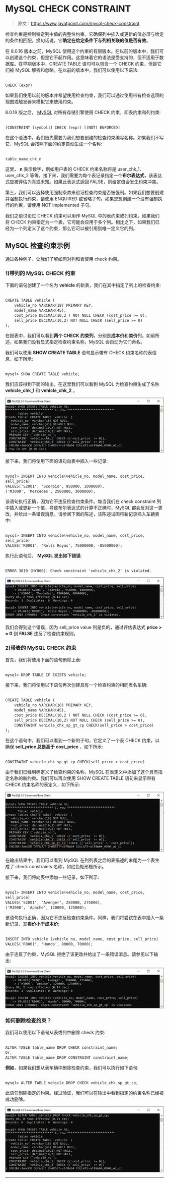 # MySQL CHECK CONSTRAINT

> 原文：<https://www.javatpoint.com/mysql-check-constraint>

检查约束是控制特定列中值的完整性约束。它确保列中插入或更新的值必须与给定的条件相匹配。换句话说，它**确定在给定条件下与列相关联的值是否有效**。

在 8.0.16 版本之前，MySQL 使用这个约束的有限版本。在以前的版本中，我们可以创建这个约束，但是它不起作用。这意味着它的语法是受支持的，但不适用于数据库。在早期版本中，CREATE TABLE 语句可以包含一个 CHECK 约束，但是它们被 MySQL 解析和忽略。在以前的版本中，我们可以使用以下语法:

```

CHECK (expr)  

```

如果我们使用以前的版本并希望使用检查约束，我们可以通过使用带有检查选项的视图或触发器来模拟它来使用约束。

8.0.16 版之后， [MySQL](https://www.javatpoint.com/mysql-tutorial) 对所有存储引擎使用 CHECK 约束，即表约束和列约束:

```

[CONSTRAINT [symbol]] CHECK (expr) [[NOT] ENFORCED]  

```

在这个语法中，我们首先需要为我们想要创建的检查约束编写名称。如果我们不写它，MySQL 会按照下面的约定自动生成一个名称:

```

table_name_chk_n

```

这里， **n** 表示数字，例如用户表的 CHECK 约束名称将是 user_chk_1、user_chk_2 等等。接下来，我们需要为每个表记录指定一个**布尔表达式**，该表达式应被评估为真或未知。如果此表达式返回 FALSE，则给定值会发生约束冲突。

第三，我们可以选择使用强制条款来验证检查约束是否被强制。如果我们想要创建并强制执行约束，请使用 ENQUIRED 或省略子句。如果您想创建一个没有强制执行的约束，请使用 NOT implemented 子句。

我们之前讨论过 CHECK 约束可以用作 MySQL 中的表约束或列约束。如果我们将 CHECK 约束指定为一个表，它可能会应用于多个列。相比之下，如果我们已经为一个列定义了这个约束，那么它可以被引用到唯一定义它的列。

## MySQL 检查约束示例

通过各种例子，让我们了解如何对列和表使用 check 约束。

### 1)带列的 MySQL CHECK 约束

下面的语句创建了一个名为 **vehicle** 的新表，我们在其中指定了列上的检查约束:

```

CREATE TABLE vehicle (
    vehicle_no VARCHAR(18) PRIMARY KEY,
    model_name VARCHAR(45),
    cost_price DECIMAL(10,2 ) NOT NULL CHECK (cost_price >= 0),
    sell_price DECIMAL(10,2) NOT NULL CHECK (sell_price >= 0)
);

```

在报表中，我们可以看到**两个 CHECK 约束列**，分别是**成本价**和**卖价**列。如前所述，如果我们没有显式指定检查约束名称，MySQL 会自动为它们命名。

我们可以使用 **SHOW CREATE TABLE** 语句显示带有 CHECK 约束名称的表信息，如下所示:

```

mysql> SHOW CREATE TABLE vehicle;

```

我们应该得到下面的输出，在这里我们可以看到 MySQL 为检查约束生成了名称 **vehicle_chk_1** 和 **vehicle_chk_2** 。

![MySQL CHECK CONSTRAINT](img/08e9dc06631544990f5590a43d045cfa.png)

接下来，我们将使用下面的语句向表中插入一些记录:

```

mysql> INSERT INTO vehicle(vehicle_no, model_name, cost_price, sell_price) 
VALUES('S2001', 'Scorpio', 950000, 1000000),
('M3000', 'Mercedes', 2500000, 3000000);

```

该语句执行正确，因为它不违反检查约束条件。每当我们在 check constraint 列中插入或更新一个值，导致布尔表达式的计算不正确时，MySQL 都会反对这一更改，并给出一条错误消息。请参阅下面的陈述，该陈述试图将新记录插入车辆表中:

```

mysql> INSERT INTO vehicle(vehicle_no, model_name, cost_price, sell_price) 
VALUES('R0001', 'Rolls Royas', 75000000, -85000000);

```

执行此语句后， **MySQL 发出如下错误**:

```

ERROR 3819 (HY000): Check constraint 'vehicle_chk_2' is violated.

```

![MySQL CHECK CONSTRAINT](img/0ca5d9f10787e48f99c84607541b63d5.png)

我们会得到这个错误，因为 sell_price value 列是负的，通过评估表达式 **price > = 0** 到 **FALSE** 违反了检查约束规则。

### 2)带表的 MySQL CHECK 约束

首先，我们将使用下面的语句删除上表:

```

mysql> DROP TABLE IF EXISTS vehicle;

```

接下来，我们将使用以下语句再次创建具有一个检查约束的相同表名车辆:

```

CREATE TABLE vehicle (
	vehicle_no VARCHAR(18) PRIMARY KEY,
	model_name VARCHAR(45),
	cost_price DECIMAL(10,2 ) NOT NULL CHECK (cost_price >= 0),
	sell_price DECIMAL(10,2) NOT NULL CHECK (sell_price >= 0),
	CONSTRAINT vehicle_chk_sp_gt_cp CHECK(sell_price > cost_price)
);

```

在这个语句中，我们可以看到一个新的子句，它定义了一个表 CHECK 约束，以确保 **sell_price 总是高于 cost_price** ，如下所示:

```

CONSTRAINT vehicle_chk_sp_gt_cp CHECK(sell_price > cost_price)

```

由于我们已经明确定义了检查约束的名称，MySQL 在表定义中添加了这个具有指定名称的新约束。我们可以再次使用 SHOW CREATE TABLE 语句来显示带有 CHECK 约束名称的表定义，如下所示:

![MySQL CHECK CONSTRAINT](img/65c235955c4b9348ce87c16bd0ca2050.png)

在输出结果中，我们可以看到 MySQL 在列列表之后的表描述的末尾为一个表生成了 check constraints 名称，如红色矩形框所示。

接下来，我们将向表中添加一些记录，如下所示:

```

mysql> INSERT INTO vehicle(vehicle_no, model_name, cost_price, sell_price) 
VALUES('S2001', 'Avenger', 250000, 275000),
('M3000', 'Apache', 120000, 125000);

```

该语句执行正确，因为它不违反检查约束条件。同样，我们将尝试在表中插入一条新记录，其**卖价小于成本价**:

```

INSERT INTO vehicle (vehicle_no, model_name, cost_price, sell_price) 
VALUES('R0001', 'Honda', 80000, 70000);

```

由于违反了约束，MySQL 拒绝了该更改并给出了一条错误消息。请参见以下输出:

![MySQL CHECK CONSTRAINT](img/da1be4c396df24d15804276a2e4f2670.png)

### 如何删除检查约束？

我们可以使用以下语句从表或列中删除 check 约束:

```

ALTER TABLE table_name DROP CHECK constraint_name;
Or,
ALTER TABLE table_name DROP CONSTRAINT constraint_name;

```

**例如**，如果我们想从表车辆中删除检查约束，我们可以执行如下语句:

```

mysql> ALTER TABLE vehicle DROP CHECK vehicle_chk_sp_gt_cp;

```

此语句删除指定的约束。经过验证，我们可以在输出中看到指定的约束名称已经被成功删除。

![MySQL CHECK CONSTRAINT](img/68f846338007630ea03b78786f48605b.png)

* * *